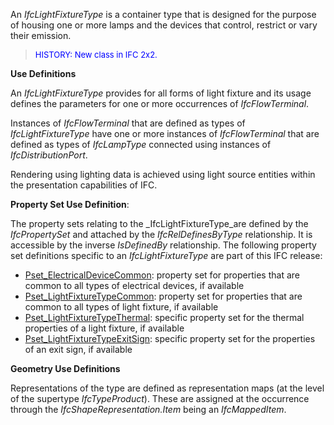 ﻿An _IfcLightFixtureType_ is a container type that is designed for the purpose of housing one or more lamps and the devices that control, restrict or vary their emission.

> <font color="#0000ff" size="-1">HISTORY:
New class in IFC 2x2.</font>

****Use Definitions****

An _IfcLightFixtureType_ provides for all forms of light fixture and its usage defines the parameters for one or more occurrences of _IfcFlowTerminal_.

Instances of _IfcFlowTerminal_ that are defined as types of _IfcLightFixtureType_ have one or more instances of _IfcFlowTerminal_ that are defined as types of _IfcLampType_ connected using instances of _IfcDistributionPort_.

Rendering using lighting data is achieved using light source entities within the presentation capabilities of IFC.

****Property Set Use Definition****:

The property sets relating to the _IfcLightFixtureType_are defined by the _IfcPropertySet_ and attached by the _IfcRelDefinesByType_ relationship. It is accessible by the inverse _IsDefinedBy_ relationship. The following property set definitions specific to an _IfcLightFixtureType_ are part of this IFC release:

* [Pset_ElectricalDeviceCommon](../../psd/IfcElectricalDomain/Pset_ElectricalDeviceCommon.xml): property set for properties that are common to all types of electrical devices, if available 
* [Pset_LightFixtureTypeCommon](../../psd/IfcElectricalDomain/Pset_LightFixtureTypeCommon.xml): property set for properties that are common to all types of light fixture, if available 
* [Pset_LightFixtureTypeThermal](../../psd/IfcElectricalDomain/Pset_LightFixtureTypeThermal.xml): specific property set for the thermal properties of a light fixture, if available 
* [Pset_LightFixtureTypeExitSign](../../psd/IfcElectricalDomain/Pset_LightFixtureTypeExitSign.xml): specific property set for the properties of an exit sign, if available

****Geometry Use Definitions****

Representations of the type are defined as representation maps (at the level of the supertype _IfcTypeProduct_). These are assigned at the occurrence through the _IfcShapeRepresentation.Item_ being an _IfcMappedItem_.
